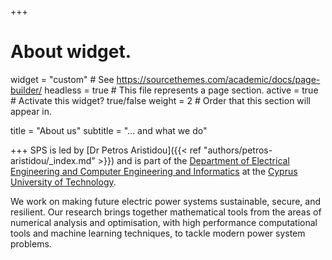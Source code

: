 +++
# About widget.
widget = "custom"  # See https://sourcethemes.com/academic/docs/page-builder/
headless = true  # This file represents a page section.
active = true  # Activate this widget? true/false
weight = 2  # Order that this section will appear in.

title = "About us"
subtitle = "... and what we do"

+++
SPS is led by [Dr Petros Aristidou]({{< ref "authors/petros-aristidou/_index.md" >}}) and is part of the [Department of Electrical Engineering and Computer Engineering and Informatics](https://www.cut.ac.cy/faculties/fet/eecei/?languageId=1) at the [Cyprus University of Technology](https://cut.ac.cy).

We work on making future electric power systems sustainable, secure, and resilient. Our research brings together mathematical tools from the areas of numerical analysis and optimisation, with high performance computational tools and machine learning techniques, to tackle modern power system problems.
